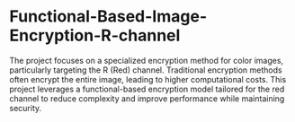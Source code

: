 # Functional-Based-Image-Encryption-R-channel
The project focuses on a specialized encryption method for color images, particularly targeting the R (Red) channel. Traditional encryption methods often encrypt the entire image, leading to higher computational costs. This project leverages a functional-based encryption model tailored for the red channel to reduce complexity and improve performance while maintaining security.
